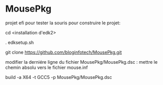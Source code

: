 # MousePkg
projet efi pour tester la souris
pour construire le projet:


cd <installation d'edk2>

. edksetup.sh

git clone https://github.com/bloginfotech/MousePkg.git

modifier la derniére ligne du fichier MousePkg/MousePkg.dsc : mettre le chemin absolu vers le fichier mouse.inf 


build -a X64 -t GCC5 -p MousePkg/MousePkg.dsc
